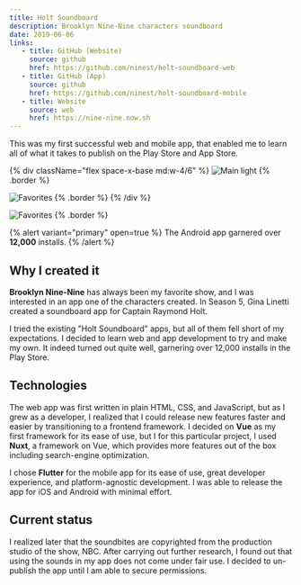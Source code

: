 ```yaml
---
title: Holt Soundboard
description: Brooklyn Nine-Nine characters soundboard
date: 2019-06-06
links:
   - title: GitHub (Website)
     source: github
     href: https://github.com/ninest/holt-soundboard-web
   - title: GitHub (App)
     source: github
     href: https://github.com/ninest/holt-soundboard-mobile
   - title: Website
     source: web
     href: https://nine-nine.now.sh
---
```


This was my first successful web and mobile app, that enabled me to learn all of what it takes to publish on the Play Store and App Store.


{% div className="flex space-x-base md:w-4/6" %}
  ![Main light](/images/projects/ninenine/main.png) {% .border %}

  ![Favorites](/images/projects/ninenine/favorites.png) {% .border %}
{% /div %}

![Favorites](/images/projects/ninenine/desktop.png) {% .border %}

{% alert variant="primary" open=true %}
The Android app garnered over **12,000** installs.
{% /alert %}

## Why I created it

**Brooklyn Nine-Nine** has always been my favorite show, and I was interested in an app one of the characters created. In Season 5, Gina Linetti created a soundboard app for Captain Raymond Holt.

I tried the existing "Holt Soundboard" apps, but all of them fell short of my expectations. I decided to learn web and app development to try and make my own. It indeed turned out quite well, garnering over 12,000 installs in the Play Store.

## Technologies

The web app was first written in plain HTML, CSS, and JavaScript, but as I grew as a developer, I realized that I could release new features faster and easier by transitioning to a frontend framework. I decided on **Vue** as my first framework for its ease of use, but I for this particular project, I used **Nuxt**, a framework on Vue, which provides more features out of the box including search-engine optimization.

I chose **Flutter** for the mobile app for its ease of use, great developer experience, and platform-agnostic development. I was able to release the app for iOS and Android with minimal effort.

## Current status

I realized later that the soundbites are copyrighted from the production studio of the show, NBC. After carrying out further research, I found out that using the sounds in my app does not come under fair use. I decided to un-publish the app until I am able to secure permissions.
